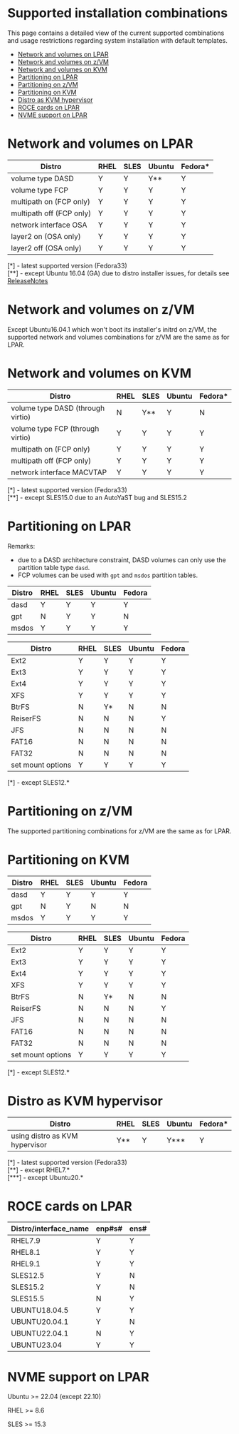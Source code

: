 <!--
Copyright 2017 IBM Corp.

Licensed under the Apache License, Version 2.0 (the "License");
you may not use this file except in compliance with the License.
You may obtain a copy of the License at

   http://www.apache.org/licenses/LICENSE-2.0

Unless required by applicable law or agreed to in writing, software
distributed under the License is distributed on an "AS IS" BASIS,
WITHOUT WARRANTIES OR CONDITIONS OF ANY KIND, either express or implied.
See the License for the specific language governing permissions and
limitations under the License.
-->
# Supported installation combinations

This page contains a detailed view of the current supported combinations and usage restrictions regarding system installation with default templates.

- [Network and volumes on LPAR](#network-and-volumes-on-lpar)
- [Network and volumes on z/VM](#network-and-volumes-on-zvm)
- [Network and volumes on KVM](#network-and-volumes-on-kvm)
- [Partitioning on LPAR](#partitioning-on-lpar)
- [Partitioning on z/VM](#partitioning-on-zvm)
- [Partitioning on KVM](#partitioning-on-kvm)
- [Distro as KVM hypervisor](#distro-as-kvm-hypervisor)
- [ROCE cards on LPAR](#roce-cards-on-lpar)
- [NVME support on LPAR](#nvme-support-on-lpar)

# Network and volumes on LPAR

| Distro                   | RHEL | SLES | Ubuntu | Fedora*|
| ------                   | ---  | ---  | -----  | -----  |
| volume type DASD         | Y    | Y    | Y**    | Y      |
| volume type FCP          | Y    | Y    | Y      | Y      |
| multipath on (FCP only)  | Y    | Y    | Y      | Y      |
| multipath off (FCP only) | Y    | Y    | Y      | Y      |
| network interface OSA    | Y    | Y    | Y      | Y      |
| layer2 on (OSA only)     | Y    | Y    | Y      | Y      |
| layer2 off (OSA only)    | Y    | Y    | Y      | Y      |

[\*] - latest supported version (Fedora33)  
[\*\*] - except Ubuntu 16.04 (GA) due to distro installer issues, for details see [ReleaseNotes](https://wiki.ubuntu.com/XenialXerus/ReleaseNotes#IBM_LinuxONE_and_z_Systems_specific_known_issues)

# Network and volumes on z/VM

Except Ubuntu16.04.1 which won't boot its installer's initrd on z/VM, the supported network and volumes combinations for z/VM are the same as for LPAR.

# Network and volumes on KVM

| Distro                            | RHEL | SLES | Ubuntu | Fedora*|
| ------                            | ---  | ---  | -----  | -----  |
| volume type DASD (through virtio) | N    | Y**  | Y      | N      |
| volume type FCP (through virtio)  | Y    | Y    | Y      | Y      |
| multipath on (FCP only)           | Y    | Y    | Y      | Y      |
| multipath off (FCP only)          | Y    | Y    | Y      | Y      |
| network interface MACVTAP         | Y    | Y    | Y      | Y      |

[\*] - latest supported version (Fedora33)      
[\*\*] - except SLES15.0 due to an AutoYaST bug and SLES15.2   

# Partitioning on LPAR

Remarks:

- due to a DASD architecture constraint, DASD volumes can only use the partition table type `dasd`.
- FCP volumes can be used with `gpt` and `msdos` partition tables.

| Distro               | RHEL | SLES | Ubuntu | Fedora |
| -----                | ---  | ---  | -----  | -----  |
| dasd                 | Y    | Y    | Y      | Y      |
| gpt                  | N    | Y    | Y      | N      |
| msdos                | Y    | Y    | Y      | Y      |

| Distro               | RHEL | SLES | Ubuntu | Fedora |
| -----                | ---  | ---  | -----  | -----  |
| Ext2                 | Y    | Y    | Y      | Y      |
| Ext3                 | Y    | Y    | Y      | Y      |
| Ext4                 | Y    | Y    | Y      | Y      |
| XFS                  | Y    | Y    | Y      | Y      |
| BtrFS                | N    | Y*   | N      | N      |
| ReiserFS             | N    | N    | N      | Y      |
| JFS                  | N    | N    | N      | N      |
| FAT16                | N    | N    | N      | N      |
| FAT32                | N    | N    | N      | N      |
| set mount options    | Y    | Y    | Y      | Y      |

[*] - except SLES12.\*      

# Partitioning on z/VM

The supported partitioning combinations for z/VM are the same as for LPAR.

# Partitioning on KVM

| Distro               | RHEL | SLES | Ubuntu | Fedora |
| -----                | ---  | ---  | -----  | -----  |
| dasd                 | Y    | Y    | Y      | Y      |
| gpt                  | N    | Y    | N      | N      |
| msdos                | Y    | Y    | Y      | Y      |

| Distro               | RHEL | SLES | Ubuntu | Fedora |
| -----                | ---  | ---  | -----  | -----  |
| Ext2                 | Y    | Y    | Y      | Y      |
| Ext3                 | Y    | Y    | Y      | Y      |
| Ext4                 | Y    | Y    | Y      | Y      |
| XFS                  | Y    | Y    | Y      | Y      |
| BtrFS                | N    | Y*   | N      | N      |
| ReiserFS             | N    | N    | N      | Y      |
| JFS                  | N    | N    | N      | N      |
| FAT16                | N    | N    | N      | N      |
| FAT32                | N    | N    | N      | N      |
| set mount options    | Y    | Y    | Y      | Y      |

[*] - except SLES12.\*      

# Distro as KVM hypervisor

| Distro                         | RHEL | SLES | Ubuntu | Fedora*|
| ------                         | ---  | ---  | -----  | -----  |
| using distro as KVM hypervisor | Y**  | Y    | Y***   | Y      |

[\*] - latest supported version (Fedora33)  
[\*\*] - except RHEL7.\*   
[\*\*\*] - except Ubuntu20.\*   

# ROCE cards on LPAR

| Distro/interface_name  | enp#s# | ens# |
| ------                 | ------ | ---- |
| RHEL7.9                |   Y    |  Y   |
| RHEL8.1                |   Y    |  Y   |
| RHEL9.1                |   Y    |  Y   |
| SLES12.5               |   Y    |  N   |
| SLES15.2               |   Y    |  N   |
| SLES15.5               |   N    |  Y   |
| UBUNTU18.04.5          |   Y    |  Y   |
| UBUNTU20.04.1          |   Y    |  N   |
| UBUNTU22.04.1          |   N    |  Y   |
| UBUNTU23.04            |   Y    |  Y   |

# NVME support on LPAR

Ubuntu >= 22.04 (except 22.10)

RHEL >= 8.6

SLES >= 15.3
